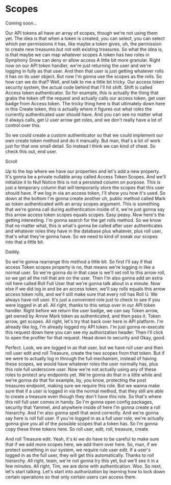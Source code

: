 # Scopes

Coming soon...

Our API tokens all have an array of scopes, though we're not using them yet. The idea is that when a token is created, you can select, you can select which per permissions it has, like maybe a token gives, uh, the permission to create new treasures but not edit existing treasures. So what the idea is, is that maybe we can map whatever scopes A token has two roles in Symphony Snow can deny or allow access A little bit more granular. Right now on our API token handler, we're just returning the user and we're logging in fully as that user. And then that user is just getting whatever rolls it has on its user object. But now I'm gonna use the scopes as the rolls. So how can we do that? Well, and talk to me a little bit tricky. Our access token security system, the actual code behind that I'll hit shift. Shift is called Access token authenticator. So for example, this is actually the thing that grabs the token off the request and actually calls our access token, get user badge from Access token. The tricky thing here is that ultimately down here in this Create token, this is actually where it figures out what roles the currently authenticated user should have. And you can see no matter what it always calls, get U user arrow get roles, and we don't really have a lot of control over this.

So we could create a custom authenticator so that we could implement our own create token method and do it manually. But man, that's a lot of work just for that one small detail. So instead I think we can kind of cheat. So check this out, end user.

Scroll

Up to the top where we have our properties and let's add a new property. It's gonna be a private nullable array called Access Token Scopes. And we'll initialize it to Null Notice this is not a persisted column on purpose. This is just a temporary column that will temporarily store the scopes that this user should have. If we log in via an access token, I'll show you how it's used. So down at the bottom I'm gonna create another uh, public method called Mark as token authenticated with an array scopes argument. This is something that we're gonna call during authentication inside of it, we're just gonna say this arrow access token scopes equals scopes. Easy peasy. Now here's the getting interesting. I'm gonna search for the get rolls method. So we know that no matter what, this is what's gonna be called after user authenticates and whatever roles they have in the database plus whatever, plus roll user, that's what they're gonna have. So we need to kind of sneak our scopes into that a little bit.

Daddy.

So we're gonna rearrange this method a little bit. So first I'll say if that access Token scopes property is no, that means we're logging in like a normal user. So we're gonna do in that case is we'll set roll to this arrow roll, so we get all the roll that are on the user. Then I'm also gonna add an extra roll here called Roll Full User that we're gonna talk about in a minute. Now else if we did log in and be an access token, we'll say rolls equals this arrow access token rolls, and we'll still make sure that every roll has Roll U. We always have roll user. It's just a convenient role just to check to see if you were logged in at all. All right, thanks to this setup over in our API token handler. Right before we return the user badge, we can say Token arrow, get owned by Arrow Mark token as authenticated, and then pass it. Token arrow, get scopes. All right, let's try that back over here in API platform. I'm already like log, I'm already logged my API token. I'm just gonna re-execute this request down here you can see my authorization header. Then I'll click to open the profiler for that request. Head down to security and Okay, good.

Perfect. Look, we are logged in as that user, but we have roll user and then roll user edit and roll Treasure, create the two scopes from that token. But if we were to actually log in through the full mechanism, instead of having these scopes, we would have whatever roles the user normally has, plus this role full underscore user. Now we're not actually using any of these roles to protect any endpoints yet. We're gonna do that in a little while and we're gonna do that for example, by, you know, protecting the post treasures endpoint, making sure we require this role. But we wanna make sure that if a user is logged in via the normal method, that they still are able to create a treasure even though they don't have this role. So that's where this roll full user comes in handy. So I'm gonna open config packages, security that Yammel, and anywhere inside of here I'm gonna create a roll hierarchy. And I'm also gonna spell that word correctly. And we're gonna say here is roll full user. If you're logged in as a full user role, we're actually gonna give you all of the possible scopes that a token has. So I'm gonna copy these three tokens here. So roll user, edit, roll, treasure, create

And roll Treasure edit. Yeah, it's ki we do have to be careful to make sure that if we add more scopes here, we add them over here. So, man, if we protect something in our system, we require rule user edit. If a user's logged in as the full user, they will get this automatically. Thanks to roll hierarchy. All right, team, we're not gonna try this yet, but we'll see it in a few minutes. All right, Tim, we are done with authentication. Woo. So next, let's start talking. Let's start into authorization by learning how to lock down certain operations so that only certain users can access them.